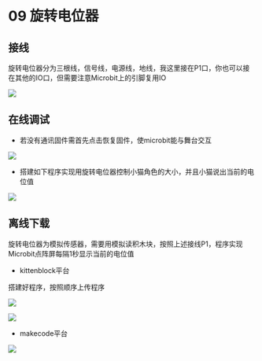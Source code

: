 # 09 旋转电位器

## 接线

旋转电位器分为三根线，信号线，电源线，地线，我这里接在P1口，你也可以接在其他的IO口，但需要注意Microbit上的引脚复用IO

![](https://s2.ax1x.com/2019/09/24/ukLjrF.jpg)

## 在线调试  

- 若没有通讯固件需首先点击恢复固件，使microbit能与舞台交互   

![](https://s2.ax1x.com/2019/09/18/nTC54I.jpg)  

- 搭建如下程序实现用旋转电位器控制小猫角色的大小，并且小猫说出当前的电位值

![](https://s2.ax1x.com/2019/09/05/nm49r6.jpg)

## 离线下载  

旋转电位器为模拟传感器，需要用模拟读积木块，按照上述接线P1，程序实现Microbit点阵屏每隔1秒显示当前的电位值 

- kittenblock平台   

搭建好程序，按照顺序上传程序  

![](https://s2.ax1x.com/2019/09/02/nPATlF.jpg)   

![](https://s2.ax1x.com/2019/09/18/nTEV9s.jpg)

- makecode平台  

![](https://s2.ax1x.com/2019/09/02/nPE4HA.jpg)  
